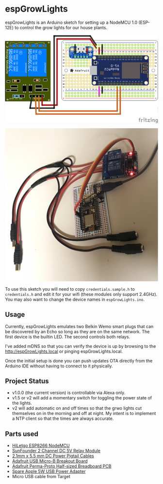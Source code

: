 # espGrowLights

espGrowLights is an Arduino sketch for setting up a NodeMCU 1.0 (ESP-12E) to
control the grow lights for our house plants. 

![Fritzing wiring diagram v1](espGrowLights_wiring_diagram_v1.png)

![Photo of espGrowLight-v1](espGrowLights-v1.jpg)

To use this sketch you will need to copy `credentials.sample.h` to
`credentials.h` and edit it for your wifi (these modules only support 2.4GHz).
You may also want to change the device names in `espGrowLights.ino`.

## Usage

Currently, espGrowLights emulates two Belkin Wemo smart plugs that can be
discovered by an Echo so long as they are on the same network. The first device
is the builtin LED. The second controls both relays.

I've added mDNS so that you can verify the device is up by browsing to the
http://espGrowLights.local or pinging espGrowLights.local.

Once the initial setup is done you can push updates OTA directly from the
Arduino IDE without having to connect to it physically.

## Project Status

- v1.0.0 (the current version) is controllable via Alexa only.
- v1.5 or v2 will add a momentary switch for toggling the power state of the lights.
- v2 will add automatic on and off times so that the grwo lights cut themselves
on in the morning and off at night. My intent is to implement a NTP client so
that the times are always accurate.

## Parts used

- [HiLetgo ESP8266 NodeMCU](http://a.co/hMjdhsX)
- [SunFounder 2 Channel DC 5V Relay Module](http://a.co/5G3O3XI)
- [2.1mm x 5.5 mm DC Power Pigtail Cables](http://a.co/dTNQlda)
- [Adafruit USB Micro-B Breakout Board](https://www.adafruit.com/product/1833)
- [Adafruit Perma-Proto Half-sized Breadboard PCB](https://www.adafruit.com/product/1609)
- [Spare Apple 5W USB Power Adapter](https://www.apple.com/shop/product/MD810LL/A/apple-5w-usb-power-adapter)
- Micro USB cable from Target
